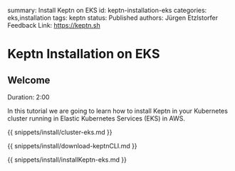 summary: Install Keptn on EKS
id: keptn-installation-eks
categories: eks,installation
tags: keptn
status: Published 
authors: Jürgen Etzlstorfer
Feedback Link: https://keptn.sh


# Keptn Installation on EKS

## Welcome
Duration: 2:00

In this tutorial we are going to learn how to install Keptn in your Kubernetes cluster running in Elastic Kubernetes Services (EKS) in AWS.

{{ snippets/install/cluster-eks.md }}

{{ snippets/install/download-keptnCLI.md }}

{{ snippets/install/installKeptn-eks.md }}
